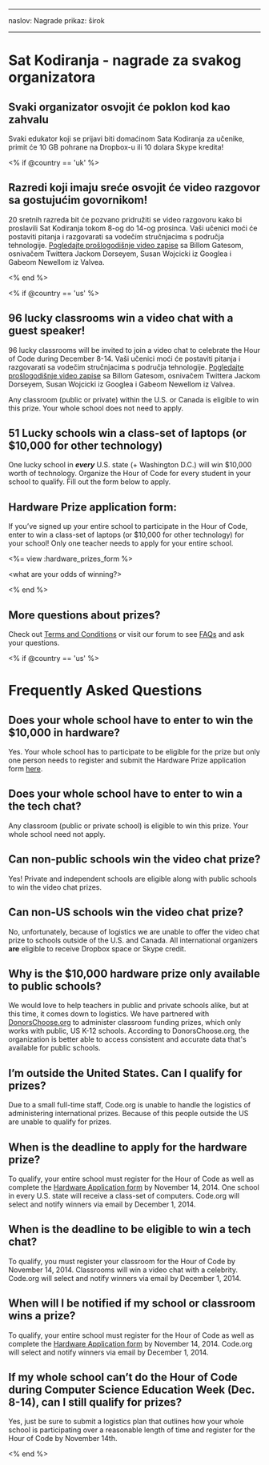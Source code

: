 * * *

naslov: Nagrade prikaz: širok

* * *

# Sat Kodiranja - nagrade za svakog organizatora

## Svaki organizator osvojit će poklon kod kao zahvalu

Svaki edukator koji se prijavi biti domaćinom Sata Kodiranja za učenike, primit će 10 GB pohrane na Dropbox-u ili 10 dolara Skype kredita!

<% if @country == 'uk' %>

## Razredi koji imaju sreće osvojit će video razgovor sa gostujućim govornikom!

20 sretnih razreda bit će pozvano pridružiti se video razgovoru kako bi proslavili Sat Kodiranja tokom 8-og do 14-og prosinca. Vaši učenici moći će postaviti pitanja i razgovarati sa vodečim stručnjacima s područja tehnologije. [Pogledajte prošlogodišnje video zapise](http://www.youtube.com/playlist?list=PLzdnOPI1iJNckJ81gRpJe5mR7imAHDl9a) sa Billom Gatesom, osnivačem Twittera Jackom Dorseyem, Susan Wojcicki iz Googlea i Gabeom Newellom iz Valvea.

<% end %>

<% if @country == 'us' %>

## 96 lucky classrooms win a video chat with a guest speaker!

96 lucky classrooms will be invited to join a video chat to celebrate the Hour of Code during December 8-14. Vaši učenici moći će postaviti pitanja i razgovarati sa vodečim stručnjacima s područja tehnologije. [Pogledajte prošlogodišnje video zapise](http://www.youtube.com/playlist?list=PLzdnOPI1iJNckJ81gRpJe5mR7imAHDl9a) sa Billom Gatesom, osnivačem Twittera Jackom Dorseyem, Susan Wojcicki iz Googlea i Gabeom Newellom iz Valvea.

Any classroom (public or private) within the U.S. or Canada is eligible to win this prize. Your whole school does not need to apply.

## 51 Lucky schools win a class-set of laptops (or $10,000 for other technology)

One lucky school in ***every*** U.S. state (+ Washington D.C.) will win $10,000 worth of technology. Organize the Hour of Code for every student in your school to qualify. Fill out the form below to apply.

## Hardware Prize application form:

If you’ve signed up your entire school to participate in the Hour of Code, enter to win a class-set of laptops (or $10,000 for other technology) for your school! Only one teacher needs to apply for your entire school.

<%= view :hardware_prizes_form %>

<what are your odds of winning?>

<see a list of all schools signed up for the hour code in your state. one public k-12 school every u.s. state will win class-set laptops.>

<% end %>

## More questions about prizes?

Check out [Terms and Conditions](<%= hoc_uri('/prizes-terms') %>) or visit our forum to see [FAQs](http://support.code.org) and ask your questions.

<% if @country == 'us' %>

# Frequently Asked Questions

## Does your whole school have to enter to win the $10,000 in hardware?

Yes. Your whole school has to participate to be eligible for the prize but only one person needs to register and submit the Hardware Prize application form [here](<%= hoc_uri('/prizes') %>).

## Does your whole school have to enter to win a the tech chat?

Any classroom (public or private school) is eligible to win this prize. Your whole school need not apply.

## Can non-public schools win the video chat prize?

Yes! Private and independent schools are eligible along with public schools to win the video chat prizes.

## Can non-US schools win the video chat prize?

No, unfortunately, because of logistics we are unable to offer the video chat prize to schools outside of the U.S. and Canada. All international organizers **are** eligible to receive Dropbox space or Skype credit.

## Why is the $10,000 hardware prize only available to public schools?

We would love to help teachers in public and private schools alike, but at this time, it comes down to logistics. We have partnered with [DonorsChoose.org](http://donorschoose.org) to administer classroom funding prizes, which only works with public, US K-12 schools. According to DonorsChoose.org, the organization is better able to access consistent and accurate data that's available for public schools.

## I’m outside the United States. Can I qualify for prizes?

Due to a small full-time staff, Code.org is unable to handle the logistics of administering international prizes. Because of this people outside the US are unable to qualify for prizes.

## When is the deadline to apply for the hardware prize?

To qualify, your entire school must register for the Hour of Code as well as complete the [Hardware Application form](<%= hoc_uri('/prizes') %>) by November 14, 2014. One school in every U.S. state will receive a class-set of computers. Code.org will select and notify winners via email by December 1, 2014.

## When is the deadline to be eligible to win a tech chat?

To qualify, you must register your classroom for the Hour of Code by November 14, 2014. Classrooms will win a video chat with a celebrity. Code.org will select and notify winners via email by December 1, 2014.

## When will I be notified if my school or classroom wins a prize?

To qualify, your entire school must register for the Hour of Code as well as complete the [Hardware Application form](<%= hoc_uri('/prizes') %>) by November 14, 2014. Code.org will select and notify winners via email by December 1, 2014.

## If my whole school can’t do the Hour of Code during Computer Science Education Week (Dec. 8-14), can I still qualify for prizes?

Yes, just be sure to submit a logistics plan that outlines how your whole school is participating over a reasonable length of time and register for the Hour of Code by November 14th.

<% end %>